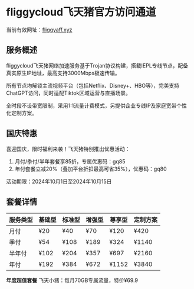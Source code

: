 # fliggycloud飞天猪官方访问通道

当前有效网址：[fliggyaff.xyz](https://url.gogogomiao.one/QYTN)

## 服务概述

fliggycloud飞天猪网络加速服务基于Trojan协议构建，搭载IEPL专线节点，配备真实原生IP地址，最高支持3000Mbps极速传输。

所有节点均解锁主流视频平台（包括Netflix、Disney+、HBO等），完美支持ChatGPT访问，同时适配Tiktok区域运营与直播场景。

全时段不设带宽限制，采用1:1流量计费模式，另提供企业专线IP及家庭宽带个性化定制方案。

## 国庆特惠

喜迎国庆，限时福利来袭！飞天猪特别推出优惠活动：

1. 月付/季付/半年套餐享85折，专属优惠码：gq85
2. 年付套餐立减20%（叠加平台折扣最高可省35%），优惠码：gq80

活动期限：2024年10月1日至2024年10月15日

## 套餐详情

| 服务类型 | 基础型 | 标准型 | 增强型 | 尊享型 | 定制方案 |
|----------|--------|--------|--------|--------|----------|
| 月付     | ¥20    | ¥40    | ¥70    | ¥120   | ¥420     |
| 季付     | ¥54    | ¥108   | ¥189   | ¥324   | ¥1140    |
| 半年付   | ¥102   | ¥204   | ¥357   | ¥697   | ¥2160    |
| 年付     | ¥192   | ¥384   | ¥672   | ¥1152  | ¥3840    |

**年度超值套餐**
飞天小猪：每月70GB专属流量，特价¥69.9
